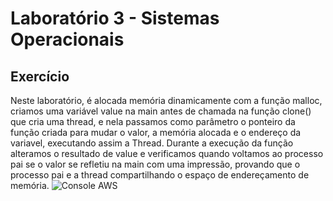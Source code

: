 # Laboratório 3 - Sistemas Operacionais

## Exercício

Neste laboratório, é alocada memória dinamicamente com a função malloc, criamos uma variável value na main antes de chamada na função clone() que cria uma thread, e nela passamos como parâmetro o ponteiro da função criada para mudar o valor, a memória alocada e o endereço da variavel, executando assim a Thread. Durante a execução da função alteramos o resultado de value e verificamos quando voltamos ao processo pai se o valor se refletiu na main com uma impressão, provando que o processo pai e a thread compartilhando o espaço de endereçamento de memória.
<img src="https://i.imgur.com/eZfVlzX.jpeg" alt="Console AWS">
